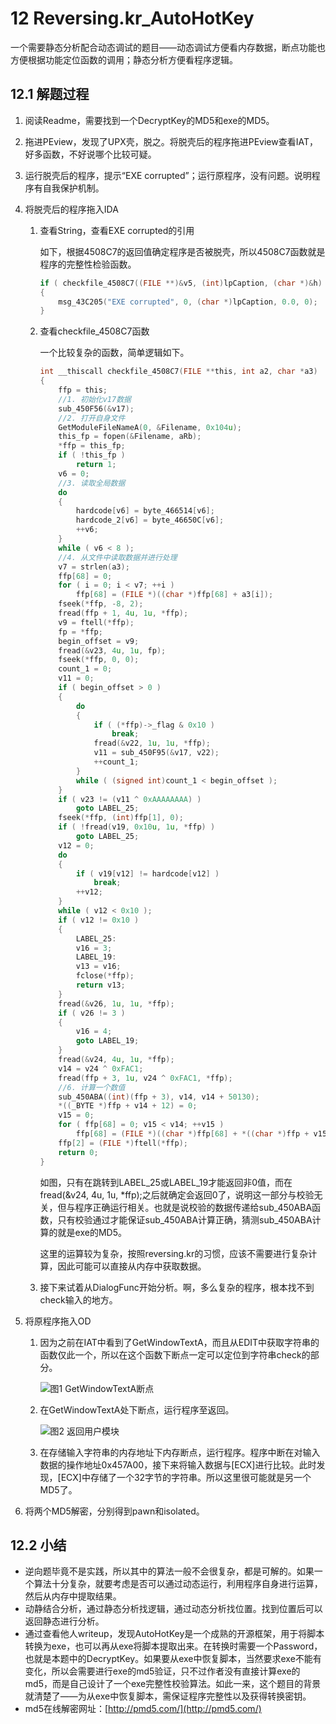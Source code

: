 # 12 Reversing.kr_AutoHotKey

一个需要静态分析配合动态调试的题目——动态调试方便看内存数据，断点功能也方便根据功能定位函数的调用；静态分析方便看程序逻辑。

## 12.1 解题过程

1. 阅读Readme，需要找到一个DecryptKey的MD5和exe的MD5。

2. 拖进PEview，发现了UPX壳，脱之。将脱壳后的程序拖进PEview查看IAT，好多函数，不好说哪个比较可疑。

3. 运行脱壳后的程序，提示“EXE corrupted”；运行原程序，没有问题。说明程序有自我保护机制。

4. 将脱壳后的程序拖入IDA

   1. 查看String，查看EXE corrupted的引用

      如下，根据4508C7的返回值确定程序是否被脱壳，所以4508C7函数就是程序的完整性检验函数。

      ```c
      if ( checkfile_4508C7((FILE **)&v5, (int)lpCaption, (char *)&h) )
      {
          msg_43C205("EXE corrupted", 0, (char *)lpCaption, 0.0, 0);
      }
      ```

   2. 查看checkfile_4508C7函数

      一个比较复杂的函数，简单逻辑如下。

      ```c
      int __thiscall checkfile_4508C7(FILE **this, int a2, char *a3)
      {
          ffp = this;
          //1. 初始化v17数据
          sub_450F56(&v17);
          //2. 打开自身文件
          GetModuleFileNameA(0, &Filename, 0x104u);
          this_fp = fopen(&Filename, aRb);
          *ffp = this_fp;
          if ( !this_fp )
              return 1;
          v6 = 0;
          //3. 读取全局数据
          do
          {
              hardcode[v6] = byte_466514[v6];
              hardcode_2[v6] = byte_46650C[v6];
              ++v6;
          }
          while ( v6 < 8 );
          //4. 从文件中读取数据并进行处理
          v7 = strlen(a3);
          ffp[68] = 0;
          for ( i = 0; i < v7; ++i )
              ffp[68] = (FILE *)((char *)ffp[68] + a3[i]);
          fseek(*ffp, -8, 2);
          fread(ffp + 1, 4u, 1u, *ffp);
          v9 = ftell(*ffp);
          fp = *ffp;
          begin_offset = v9;
          fread(&v23, 4u, 1u, fp);
          fseek(*ffp, 0, 0);
          count_1 = 0;
          v11 = 0;
          if ( begin_offset > 0 )
          {
              do
              {
                  if ( (*ffp)->_flag & 0x10 )
                      break;
                  fread(&v22, 1u, 1u, *ffp);
                  v11 = sub_450F95(&v17, v22);
                  ++count_1;
              }
              while ( (signed int)count_1 < begin_offset );
          }
          if ( v23 != (v11 ^ 0xAAAAAAAA) )
              goto LABEL_25;
          fseek(*ffp, (int)ffp[1], 0);
          if ( !fread(v19, 0x10u, 1u, *ffp) )
              goto LABEL_25;
          v12 = 0;
          do
          {
              if ( v19[v12] != hardcode[v12] )
                  break;
              ++v12;
          }
          while ( v12 < 0x10 );
          if ( v12 != 0x10 )
          {
              LABEL_25:
              v16 = 3;
              LABEL_19:
              v13 = v16;
              fclose(*ffp);
              return v13;
          }
          fread(&v26, 1u, 1u, *ffp);
          if ( v26 != 3 )
          {
              v16 = 4;
              goto LABEL_19;
          }
          fread(&v24, 4u, 1u, *ffp);
          v14 = v24 ^ 0xFAC1;
          fread(ffp + 3, 1u, v24 ^ 0xFAC1, *ffp);
          //6. 计算一个数值
          sub_450ABA((int)(ffp + 3), v14, v14 + 50130);
          *((_BYTE *)ffp + v14 + 12) = 0;
          v15 = 0;
          for ( ffp[68] = 0; v15 < v14; ++v15 )
              ffp[68] = (FILE *)((char *)ffp[68] + *((char *)ffp + v15 + 12));
          ffp[2] = (FILE *)ftell(*ffp);
          return 0;
      }
      ```

      如图，只有在跳转到LABEL_25或LABEL_19才能返回非0值，而在fread(&v24, 4u, 1u, *ffp);之后就确定会返回0了，说明这一部分与校验无关，但与程序正确运行相关。也就是说校验的数据传递给sub_450ABA函数，只有校验通过才能保证sub_450ABA计算正确，猜测sub_450ABA计算的就是exe的MD5。

      这里的运算较为复杂，按照reversing.kr的习惯，应该不需要进行复杂计算，因此可能可以直接从内存中获取数据。

   3. 接下来试着从DialogFunc开始分析。啊，多么复杂的程序，根本找不到check输入的地方。

5. 将原程序拖入OD

   1. 因为之前在IAT中看到了GetWindowTextA，而且从EDIT中获取字符串的函数仅此一个，所以在这个函数下断点一定可以定位到字符串check的部分。

      ![图1 GetWindowTextA断点](https://chrishuppor.github.io/image/Snipaste_2019-05-21_22-20-29.PNG)

   2. 在GetWindowTextA处下断点，运行程序至返回。

      ![图2 返回用户模块](https://chrishuppor.github.io/image/Snipaste_2019-05-21_22-21-09.PNG)

   3. 在存储输入字符串的内存地址下内存断点，运行程序。程序中断在对输入数据的操作地址0x457A00，接下来将输入数据与[ECX]进行比较。此时发现，[ECX]中存储了一个32字节的字符串。所以这里很可能就是另一个MD5了。

6. 将两个MD5解密，分别得到pawn和isolated。

## 12.2 小结

* 逆向题毕竟不是实践，所以其中的算法一般不会很复杂，都是可解的。如果一个算法十分复杂，就要考虑是否可以通过动态运行，利用程序自身进行运算，然后从内存中提取结果。
* 动静结合分析，通过静态分析找逻辑，通过动态分析找位置。找到位置后可以返回静态进行分析。
* 通过查看他人writeup，发现AutoHotKey是一个成熟的开源框架，用于将脚本转换为exe，也可以再从exe将脚本提取出来。在转换时需要一个Password，也就是本题中的DecryptKey。如果要从exe中恢复脚本，当然要求exe不能有变化，所以会需要进行exe的md5验证，只不过作者没有直接计算exe的md5，而是自己设计了一个exe完整性校验算法。如此一来，这个题目的背景就清楚了——为从exe中恢复脚本，需保证程序完整性以及获得转换密钥。
* md5在线解密网址：[http://pmd5.com/](http://pmd5.com/)

